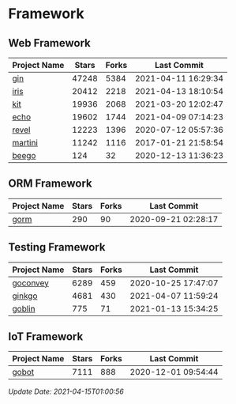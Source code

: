 # Framework

## Web Framework
| Project Name | Stars | Forks | Last Commit |
| ------------ | ----- | ----- | ----------- |
| [gin](https://github.com/gin-gonic/gin) | 47248 | 5384 | 2021-04-11 16:29:34 |
| [iris](https://github.com/kataras/iris) | 20412 | 2218 | 2021-04-13 18:10:54 |
| [kit](https://github.com/go-kit/kit) | 19936 | 2068 | 2021-03-20 12:02:47 |
| [echo](https://github.com/labstack/echo) | 19602 | 1744 | 2021-04-09 07:14:23 |
| [revel](https://github.com/revel/revel) | 12223 | 1396 | 2020-07-12 05:57:36 |
| [martini](https://github.com/go-martini/martini) | 11242 | 1116 | 2017-01-21 21:58:54 |
| [beego](https://github.com/astaxie/beego) | 124 | 32 | 2020-12-13 11:36:23 |

## ORM Framework
| Project Name | Stars | Forks | Last Commit |
| ------------ | ----- | ----- | ----------- |
| [gorm](https://github.com/jinzhu/gorm) | 290 | 90 | 2020-09-21 02:28:17 |

## Testing Framework
| Project Name | Stars | Forks | Last Commit |
| ------------ | ----- | ----- | ----------- |
| [goconvey](https://github.com/smartystreets/goconvey) | 6289 | 459 | 2020-10-25 17:47:07 |
| [ginkgo](https://github.com/onsi/ginkgo) | 4681 | 430 | 2021-04-07 11:59:24 |
| [goblin](https://github.com/franela/goblin) | 775 | 71 | 2021-01-13 15:34:25 |

## IoT Framework
| Project Name | Stars | Forks | Last Commit |
| ------------ | ----- | ----- | ----------- |
| [gobot](https://github.com/hybridgroup/gobot) | 7111 | 888 | 2020-12-01 09:54:44 |

*Update Date: 2021-04-15T01:00:56*